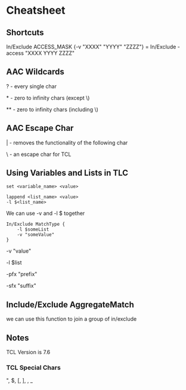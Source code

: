 # Cheatsheet

## Shortcuts
In/Exclude ACCESS_MASK {-v "XXXX" "YYYY" "ZZZZ"}        =   In/Exclude -access "XXXX YYYY ZZZZ"

## AAC Wildcards
? - every single char

\* - zero to infinity chars (except \\)

** - zero to infinity chars (including \\)

## AAC Escape Char
| - removes the functionality of the following char

\ - an escape char for TCL

## Using Variables and Lists in TLC
```tlc
set <variable_name> <value>
```

```tlc
lappend <list_name> <value>
-l $<list_name>
```

We can use -v <value> and -l $<list> together
```tlc
In/Exclude MatchType {
    -l $someList
    -v "someValue"
}
```

-v		"value"

-l		$list

-pfx	"prefix"

-sfx	"suffix"

## Include/Exclude AggregateMatch
we can use this function to join a group of in/exclude

## Notes
TCL Version is 7.6
### TCL Special Chars
", $, [, ], \, _